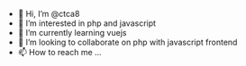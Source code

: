 - 👋 Hi, I’m @ctca8
- 👀 I’m interested in php and javascript
- 🌱 I’m currently learning vuejs
- 💞️ I’m looking to collaborate on php with javascript frontend
- 📫 How to reach me ...

<!---
ctca8/ctca8 is a ✨ special ✨ repository because its `README.md` (this file) appears on your GitHub profile.
You can click the Preview link to take a look at your changes.
--->
